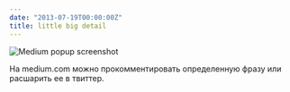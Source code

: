 ```yaml
---
date: "2013-07-19T00:00:00Z"
title: little big detail
---
```


![Medium popup screenshot](/img/posts/medium-share-popup.jpg)

На medium.com можно прокомментировать определенную фразу или расшарить ее в твиттер.